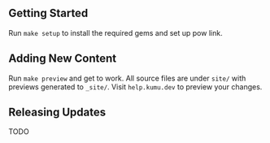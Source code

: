 ## Getting Started

Run `make setup` to install the required gems and set up pow link.

## Adding New Content

Run `make preview` and get to work. All source files are under `site/` with previews generated to `_site/`. Visit `help.kumu.dev` to preview your changes.

## Releasing Updates

TODO
